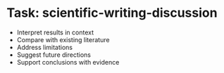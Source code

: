 <!-- ---
!-- title: 2024-12-27 23:17:08
!-- author: Yusuke Watanabe
!-- date: /home/ywatanabe/.emacs.d/lisp/llemacs/workspace/resources/prompt-templates/components/02_tasks/scientific-writing-discussion.md
!-- --- -->

# Task: scientific-writing-discussion
* Interpret results in context
* Compare with existing literature
* Address limitations
* Suggest future directions
* Support conclusions with evidence